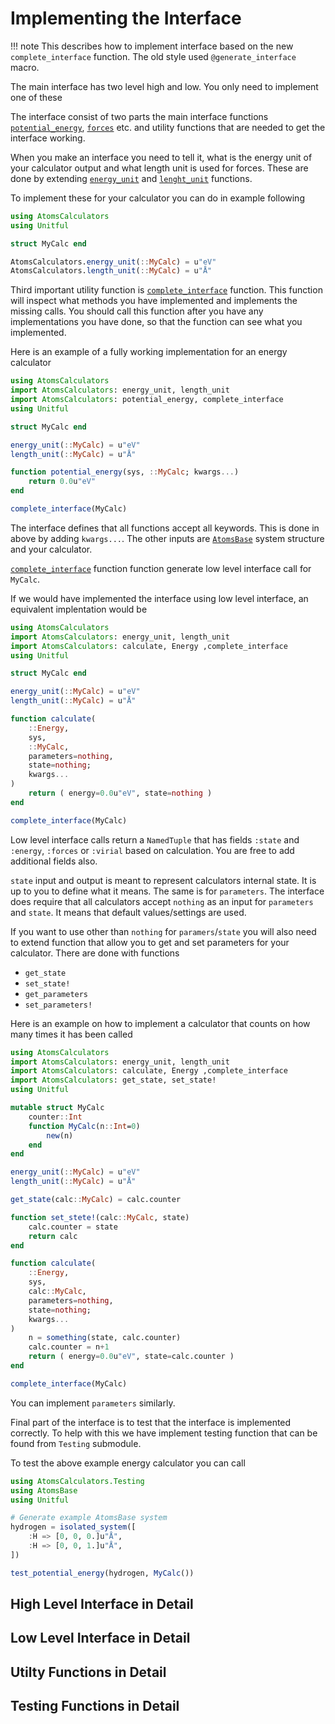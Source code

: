 # Implementing the Interface

!!! note This describes how to implement interface based on the new `complete_interface` function. The old style used `@generate_interface` macro.

The main interface has two level high and low. You only need to implement
one of these

The interface consist of two parts the main interface functions [`potential_energy`](@ref), [`forces`](@ref) etc.
and utility functions that are needed to get the interface working.

When you make an interface you need to tell it, what is the energy unit of your calculator output and what length unit is used for forces.
These are done by extending [`energy_unit`](@ref) and [`lenght_unit`](@ref) functions.

To implement these for your calculator you can do in example following

```julia
using AtomsCalculators
using Unitful

struct MyCalc end

AtomsCalculators.energy_unit(::MyCalc) = u"eV"
AtomsCalculators.length_unit(::MyCalc) = u"Å"
```

Third important utility function is [`complete_interface`](@ref) function.
This function will inspect what methods you have implemented and implements
the missing calls. You should call this function after you have any implementations you have done, so that the function can see what you implemented.

Here is an example of a fully working implementation for an energy calculator

```julia
using AtomsCalculators
import AtomsCalculators: energy_unit, length_unit
import AtomsCalculators: potential_energy, complete_interface
using Unitful

struct MyCalc end

energy_unit(::MyCalc) = u"eV"
length_unit(::MyCalc) = u"Å"

function potential_energy(sys, ::MyCalc; kwargs...)
    return 0.0u"eV"
end

complete_interface(MyCalc)
```

The interface defines that all functions accept all keywords.
This is done in above by adding `kwargs...`. The other inputs
are [`AtomsBase`](@ref) system structure and your calculator.

[`complete_interface`](@ref) function function generate low level interface call
for `MyCalc`.

If we would have implemented the interface using low level interface, an equivalent implentation would be

```julia
using AtomsCalculators
import AtomsCalculators: energy_unit, length_unit
import AtomsCalculators: calculate, Energy ,complete_interface
using Unitful

struct MyCalc end

energy_unit(::MyCalc) = u"eV"
length_unit(::MyCalc) = u"Å"

function calculate(
    ::Energy,
    sys, 
    ::MyCalc, 
    parameters=nothing, 
    state=nothing; 
    kwargs...
)
    return ( energy=0.0u"eV", state=nothing )
end

complete_interface(MyCalc)
```

Low level interface calls return a `NamedTuple` that has fields `:state` and `:energy`, `:forces` or `:virial` based on calculation. You are free to add additional fields also.

`state` input and output is meant to represent calculators internal state. It is up to you
to define what it means. The same is for `parameters`. The interface does require that
all calculators accept `nothing` as an input for `parameters` and `state`. It means that
default values/settings are used.

If you want to use other than `nothing` for `paramers`/`state` you will also need to extend function that allow you to get and set parameters for your calculator. There are done with functions

- `get_state`
- `set_state!`
- `get_parameters`
- `set_parameters!`

Here is an example on how to implement a calculator that counts on how many times it has been called

```julia
using AtomsCalculators
import AtomsCalculators: energy_unit, length_unit
import AtomsCalculators: calculate, Energy ,complete_interface
import AtomsCalculators: get_state, set_state!
using Unitful

mutable struct MyCalc
    counter::Int
    function MyCalc(n::Int=0)
        new(n)
    end
end

energy_unit(::MyCalc) = u"eV"
length_unit(::MyCalc) = u"Å"

get_state(calc::MyCalc) = calc.counter

function set_stete!(calc::MyCalc, state)
    calc.counter = state
    return calc
end

function calculate(
    ::Energy,
    sys, 
    calc::MyCalc, 
    parameters=nothing, 
    state=nothing; 
    kwargs...
)
    n = something(state, calc.counter)
    calc.counter = n+1
    return ( energy=0.0u"eV", state=calc.counter )
end

complete_interface(MyCalc)
```

You can implement `parameters` similarly.

Final part of the interface is to test that the interface is implemented correctly.
To help with this we have implement testing function that can be found from `Testing` submodule.

To test the above example energy calculator you can call

```julia
using AtomsCalculators.Testing
using AtomsBase
using Unitful

# Generate example AtomsBase system
hydrogen = isolated_system([
    :H => [0, 0, 0.]u"Å",
    :H => [0, 0, 1.]u"Å",
])

test_potential_energy(hydrogen, MyCalc())
```


## High Level Interface in Detail


## Low Level Interface in Detail


## Utilty Functions in Detail


## Testing Functions in Detail
